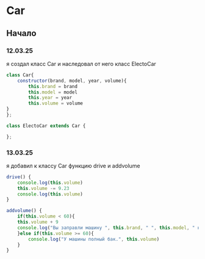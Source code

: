 # Car

## **Начало**
### **12.03.25**

я создал класс Car и наследовал от него класс ElectoCar

```javascript
class Car{
    constructor(brand, model, year, volume){
        this.brand = brand
        this.model = model
        this.year = year
        this.volume = volume
}
};

class ElectoCar extends Car {

};
```
### **13.03.25**

я добавил к классу Car функцию drive и addvolume
```javascript
drive() {
    console.log(this.volume)
    this.volume -= 9.23
    console.log(this.volume)
}

addvolume() {
    if(this.volume < 60){
    this.volume + 9
    console.log("Вы заправли машину ", this.brand, " ", this.model, " на ", this.volume)
    }else if(this.volume >= 60){
        console.log("У машины полный бак.", this.volume)
    }
}
```


